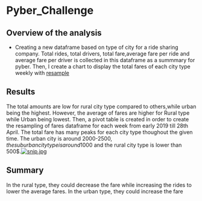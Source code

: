 # Pyber_Challenge

## Overview of the analysis

* Creating a new dataframe based on type of city for a ride sharing company. Total rides, total drivers, total fare,average fare per ride and average fare per driver is collected in this dataframe as a summmary for pyber. Then, I create a chart to display the total fares of each city type weekly with [resample](https://pandas.pydata.org/docs/reference/api/pandas.DataFrame.resample.html)

## Results

The total amounts are low for rural city type compared to others,while urban being the highest. However, the average of fares are higher for Rural type while Urban being lowest. Then, a pivot table is created in order to create the resampling of fares dataframe for each week from early 2019 till 28th April. The total fare has many peaks for each city type thoughout the given time. The urban city is around 2000-2500$, the suburban city type is around 1000$ and the rural city type is lower than 500$.[![snip.jpg](https://i.postimg.cc/YCq5CNZ5/snip.jpg)](https://postimg.cc/6ygjHZ9c)

## Summary

In the rural type, they could decrease the fare while increasing the rides to lower the average fares. In the urban type, they could increase the fare



 
